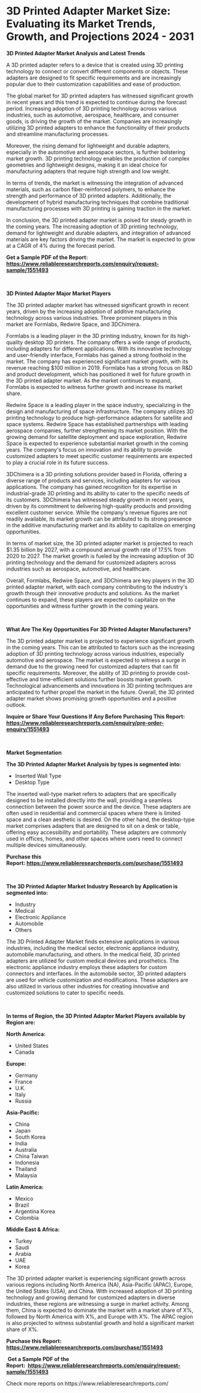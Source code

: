 <p><h1>3D Printed Adapter Market Size: Evaluating its Market Trends, Growth, and Projections 2024 - 2031</h1></p><p><strong>3D Printed Adapter Market Analysis and Latest Trends</strong></p>
<p><p>A 3D printed adapter refers to a device that is created using 3D printing technology to connect or convert different components or objects. These adapters are designed to fit specific requirements and are increasingly popular due to their customization capabilities and ease of production.</p><p>The global market for 3D printed adapters has witnessed significant growth in recent years and this trend is expected to continue during the forecast period. Increasing adoption of 3D printing technology across various industries, such as automotive, aerospace, healthcare, and consumer goods, is driving the growth of the market. Companies are increasingly utilizing 3D printed adapters to enhance the functionality of their products and streamline manufacturing processes.</p><p>Moreover, the rising demand for lightweight and durable adapters, especially in the automotive and aerospace sectors, is further bolstering market growth. 3D printing technology enables the production of complex geometries and lightweight designs, making it an ideal choice for manufacturing adapters that require high strength and low weight.</p><p>In terms of trends, the market is witnessing the integration of advanced materials, such as carbon fiber-reinforced polymers, to enhance the strength and performance of 3D printed adapters. Additionally, the development of hybrid manufacturing techniques that combine traditional manufacturing processes with 3D printing is gaining traction in the market.</p><p>In conclusion, the 3D printed adapter market is poised for steady growth in the coming years. The increasing adoption of 3D printing technology, demand for lightweight and durable adapters, and integration of advanced materials are key factors driving the market. The market is expected to grow at a CAGR of 4% during the forecast period.</p></p>
<p><strong>Get a Sample PDF of the Report:&nbsp; <a href="https://www.reliableresearchreports.com/enquiry/request-sample/1551493">https://www.reliableresearchreports.com/enquiry/request-sample/1551493</a></strong></p>
<p>&nbsp;</p>
<p><strong>3D Printed Adapter Major Market Players</strong></p>
<p><p>The 3D printed adapter market has witnessed significant growth in recent years, driven by the increasing adoption of additive manufacturing technology across various industries. Three prominent players in this market are Formlabs, Redwire Space, and 3DChimera.</p><p>Formlabs is a leading player in the 3D printing industry, known for its high-quality desktop 3D printers. The company offers a wide range of products, including adapters for different applications. With its innovative technology and user-friendly interface, Formlabs has gained a strong foothold in the market. The company has experienced significant market growth, with its revenue reaching $100 million in 2019. Formlabs has a strong focus on R&D and product development, which has positioned it well for future growth in the 3D printed adapter market. As the market continues to expand, Formlabs is expected to witness further growth and increase its market share.</p><p>Redwire Space is a leading player in the space industry, specializing in the design and manufacturing of space infrastructure. The company utilizes 3D printing technology to produce high-performance adapters for satellite and space systems. Redwire Space has established partnerships with leading aerospace companies, further strengthening its market position. With the growing demand for satellite deployment and space exploration, Redwire Space is expected to experience substantial market growth in the coming years. The company's focus on innovation and its ability to provide customized adapters to meet specific customer requirements are expected to play a crucial role in its future success.</p><p>3DChimera is a 3D printing solutions provider based in Florida, offering a diverse range of products and services, including adapters for various applications. The company has gained recognition for its expertise in industrial-grade 3D printing and its ability to cater to the specific needs of its customers. 3DChimera has witnessed steady growth in recent years, driven by its commitment to delivering high-quality products and providing excellent customer service. While the company's revenue figures are not readily available, its market growth can be attributed to its strong presence in the additive manufacturing market and its ability to capitalize on emerging opportunities.</p><p>In terms of market size, the 3D printed adapter market is projected to reach $1.35 billion by 2027, with a compound annual growth rate of 17.5% from 2020 to 2027. The market growth is fueled by the increasing adoption of 3D printing technology and the demand for customized adapters across industries such as aerospace, automotive, and healthcare.</p><p>Overall, Formlabs, Redwire Space, and 3DChimera are key players in the 3D printed adapter market, with each company contributing to the industry's growth through their innovative products and solutions. As the market continues to expand, these players are expected to capitalize on the opportunities and witness further growth in the coming years.</p></p>
<p>&nbsp;</p>
<p><strong>What Are The Key Opportunities For 3D Printed Adapter Manufacturers?</strong></p>
<p><p>The 3D printed adapter market is projected to experience significant growth in the coming years. This can be attributed to factors such as the increasing adoption of 3D printing technology across various industries, especially automotive and aerospace. The market is expected to witness a surge in demand due to the growing need for customized adapters that can fit specific requirements. Moreover, the ability of 3D printing to provide cost-effective and time-efficient solutions further boosts market growth. Technological advancements and innovations in 3D printing techniques are anticipated to further propel the market in the future. Overall, the 3D printed adapter market shows promising growth opportunities and a positive outlook.</p></p>
<p><strong>Inquire or Share Your Questions If Any Before Purchasing This Report: <a href="https://www.reliableresearchreports.com/enquiry/pre-order-enquiry/1551493">https://www.reliableresearchreports.com/enquiry/pre-order-enquiry/1551493</a></strong></p>
<p>&nbsp;</p>
<p><strong>Market Segmentation</strong></p>
<p><strong>The 3D Printed Adapter Market Analysis by types is segmented into:</strong></p>
<p><ul><li>Inserted Wall Type</li><li>Desktop Type</li></ul></p>
<p><p>The inserted wall-type market refers to adapters that are specifically designed to be installed directly into the wall, providing a seamless connection between the power source and the device. These adapters are often used in residential and commercial spaces where there is limited space and a clean aesthetic is desired. On the other hand, the desktop-type market comprises adapters that are designed to sit on a desk or table, offering easy accessibility and portability. These adapters are commonly used in offices, homes, and other spaces where users need to connect multiple devices simultaneously.</p></p>
<p><strong>Purchase this Report:&nbsp;<a href="https://www.reliableresearchreports.com/purchase/1551493">https://www.reliableresearchreports.com/purchase/1551493</a></strong></p>
<p>&nbsp;</p>
<p><strong>The 3D Printed Adapter Market Industry Research by Application is segmented into:</strong></p>
<p><ul><li>Industry</li><li>Medical</li><li>Electronic Appliance</li><li>Automobile</li><li>Others</li></ul></p>
<p><p>The 3D Printed Adapter Market finds extensive applications in various industries, including the medical sector, electronic appliance industry, automobile manufacturing, and others. In the medical field, 3D printed adapters are utilized for custom medical devices and prosthetics. The electronic appliance industry employs these adapters for custom connectors and interfaces. In the automobile sector, 3D printed adapters are used for vehicle customization and modifications. These adapters are also utilized in various other industries for creating innovative and customized solutions to cater to specific needs.</p></p>
<p>&nbsp;</p>
<p><strong>In terms of Region, the 3D Printed Adapter Market Players available by Region are:</strong></p>
<p>
    <p> <strong> North America: </strong>
        <ul>
            <li>United States</li>
            <li>Canada</li>
        </ul>
        </p> 
    <p> <strong> Europe: </strong>
        <ul>
            <li>Germany</li>
            <li>France</li>
            <li>U.K.</li>
            <li>Italy</li>
            <li>Russia</li>
        </ul>
        </p> 
    <p> <strong> Asia-Pacific: </strong>
        <ul>
            <li>China</li>
            <li>Japan</li>
            <li>South Korea</li>
            <li>India</li>
            <li>Australia</li>
            <li>China Taiwan</li>
            <li>Indonesia</li>
            <li>Thailand</li>
            <li>Malaysia</li>
        </ul>
        </p> 
    <p> <strong> Latin America: </strong>
        <ul>
            <li>Mexico</li>
            <li>Brazil</li>
            <li>Argentina Korea</li>
            <li>Colombia</li>
        </ul>
        </p> 
    <p> <strong> Middle East & Africa: </strong>
        <ul>
            <li>Turkey</li>
            <li>Saudi</li>
            <li>Arabia</li>
            <li>UAE</li>
            <li>Korea</li>
        </ul>
    </p>
    </p>
<p><p>The 3D printed adapter market is experiencing significant growth across various regions including North America (NA), Asia-Pacific (APAC), Europe, the United States (USA), and China. With increased adoption of 3D printing technology and growing demand for customized adapters in diverse industries, these regions are witnessing a surge in market activity. Among them, China is expected to dominate the market with a market share of X%, followed by North America with X%, and Europe with X%. The APAC region is also projected to witness substantial growth and hold a significant market share of X%.</p></p>
<p><strong>Purchase this Report: <a href="https://www.reliableresearchreports.com/purchase/1551493">https://www.reliableresearchreports.com/purchase/1551493</a></strong></p>
<p>&nbsp;<strong>Get a Sample PDF of the Report:&nbsp;&nbsp;<a href="https://www.reliableresearchreports.com/enquiry/request-sample/1551493">https://www.reliableresearchreports.com/enquiry/request-sample/1551493</a></strong></p>
<p><strong></strong></p>
<p>Check more reports on https://www.reliableresearchreports.com/</p>